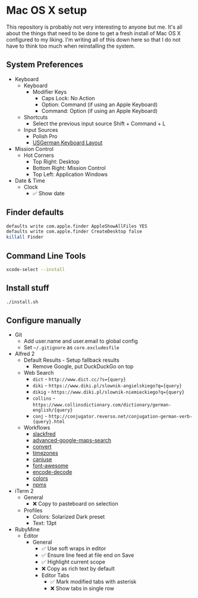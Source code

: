 # Mac OS X setup
This repository is probably not very interesting to anyone but me. It's all about the things that need to be done to get a fresh install of Mac OS X configured to my liking. I'm writing all of this down here so that I do not have to think too much when reinstalling the system.

## System Preferences
- Keyboard
  - Keyboard
    - Modifier Keys
      - Caps Lock: No Action
      - Option: Command (if using an Apple Keyboard)
      - Command: Option (if using an Apple Keyboard)
  - Shortcuts
    - Select the previous input source Shift + Command + L
  - Input Sources
    - Polish Pro
    - [USGerman Keyboard Layout](https://hci.rwth-aachen.de/USGermanKeyboard)
- Mission Control
  - Hot Corners
    - Top Right: Desktop
    - Bottom Right: Mission Control
    - Top Left: Application Windows
- Date & Time
  - Clock
    - :white_check_mark: Show date

## Finder defaults

```bash
defaults write com.apple.finder AppleShowAllFiles YES
defaults write com.apple.finder CreateDesktop false
killall Finder
```

## Command Line Tools

```bash
xcode-select --install
```

## Install stuff

```bash
./install.sh
```

## Configure manually

- Git
  - Add user.name and user.email to global config
  - Set `~/.gitignore` as `core.excludesfile`
- Alfred 2
  - Default Results - Setup fallback results
    - Remove Google, put DuckDuckGo on top
  - Web Search
    - `dict` - `http://www.dict.cc/?s={query}`
    - `diki` - `https://www.diki.pl/slownik-angielskiego?q={query}`
    - `dikig` - `https://www.diki.pl/slownik-niemieckiego?q={query}`
    - `collins` - `https://www.collinsdictionary.com/dictionary/german-english/{query}`
    - `conj` - `http://conjugator.reverso.net/conjugation-german-verb-{query}.html`
  - Workflows
    - [slackfred](http://www.packal.org/workflow/slackfred)
    - [advanced-google-maps-search](http://www.packal.org/workflow/advanced-google-maps-search)
    - [convert](http://www.packal.org/workflow/convert)
    - [timezones](http://www.packal.org/workflow/timezones-0)
    - [caniuse](http://www.packal.org/workflow/can-i-use)
    - [font-awesome](https://github.com/ruedap/alfred-font-awesome-workflow)
    - [encode-decode](https://github.com/willfarrell/alfred-encode-decode-workflow)
    - [colors](http://www.packal.org/workflow/colors)
    - [npms](https://github.com/sindresorhus/alfred-npms)
- iTerm 2
  - General
    - :x: Copy to pasteboard on selection
  - Profiles
    - Colors: Solarized Dark preset
    - Text: 13pt
- RubyMine
  - Editor
    - General
      - :white_check_mark: Use soft wraps in editor
      - :white_check_mark: Ensure line feed at file end on Save
      - :white_check_mark: Highlight current scope
      - :x: Copy as rich text by default
      - Editor Tabs
        - :white_check_mark: Mark modified tabs with asterisk
        - :x: Show tabs in single row
